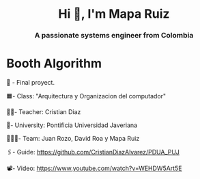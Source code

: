 <h1 align="center">Hi 👋, I'm Mapa Ruiz</h1>
<h3 align="center">A passionate systems engineer from Colombia</h3>

# Booth Algorithm
📄 - Final proyect.

🟧- Class: "Arquitectura y Organizacion del computador" 

👨‍🏫- Teacher: Cristian Diaz

🏦- University: Pontificia Universidad Javeriana

🧑‍🤝‍🧑- Team: Juan Rozo, David Roa y Mapa Ruiz

🖇️- Guide: https://github.com/CristianDiazAlvarez/PDUA_PUJ

📽️- Video: https://www.youtube.com/watch?v=WEHDW5Art5E
